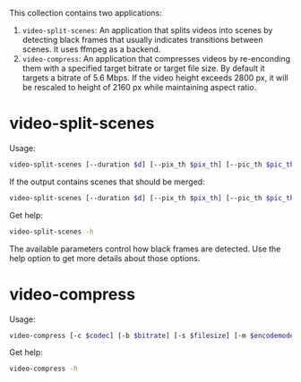 This collection contains two applications:

1. `video-split-scenes`: An application that splits videos into scenes by detecting black frames that usually indicates transitions between scenes. It uses ffmpeg as a backend.
2. `video-compress`: An application that compresses videos by re-enconding them with a specified target bitrate or target file size. By default it targets a bitrate of 5.6 Mbps. If the video height exceeds 2800 px, it will be rescaled to height of 2160 px while maintaining aspect ratio.

# video-split-scenes

Usage:
```sh
video-split-scenes [--duration $d] [--pix_th $pix_th] [--pic_th $pic_th] $file
```

If the output contains scenes that should be merged:
```sh
video-split-scenes [--duration $d] [--pix_th $pix_th] [--pic_th $pic_th] [--merge $merge_scenes] $file
```

Get help:
```sh
video-split-scenes -h
```

The available parameters control how black frames are detected. Use the help option to get more details about those options.

# video-compress

Usage:
```sh
video-compress [-c $codec] [-b $bitrate] [-s $filesize] [-m $encodemode] [-r $ratemode] [-height $height] [-width $width] [--cpu-only] $file
```

Get help:
```sh
video-compress -h
```
